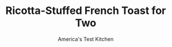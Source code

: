 ---
layout: ../../layouts/MarkdownPostLayout.astro
title: Ricotta-Stuffed French Toast for Two
author: America's Test Kitchen
pubDate: 2023-03-15
description: "This decadent breakfast-in-bed treat is inspired by two desserts."
image_url: https://res.cloudinary.com/hksqkdlah/image/upload/ar_1:1,c_fill,dpr_2.0,f_auto,fl_lossy.progressive.strip_profile,g_faces:auto,q_auto:low,w_344/SFS_OrangeRicottaStuffedFrenchToastPistachioHoney_072_tqwg6m
tags: ["Main Courses","Fruit","For Two","Breakfast & Brunch"]
calories: 1575
protein: 21
carbohydrates: 79
fats: 42
fiber: 3
ingredients: ["4 ounces (½ cup), whole-milk ricotta cheese","1 tablespoon, confectioners' sugar, plus extra for dusting","½ teaspoon, grated orange zest","4 slices, hearty white sandwich bread, divided","¾ cup, whole milk","1 , large egg","1 teaspoon, vanilla extract","¼ teaspoon, table salt, divided","4 tablespoons, unsalted butter, divided","3 tablespoons chopped salted, pistachios","¼ cup, honey","2 tablespoons, sweet Marsala","¼ teaspoon, ground cinnamon"]
serves: 2
time: "35 minutes"
instructions: ["Combine ricotta, sugar, and orange zest in bowl. Spread mixture evenly on 2 bread slices. Top with remaining bread slices, pressing down gently, to form 2 sandwiches.","Beat milk, egg, vanilla, and ⅛ teaspoon salt with fork in 8-inch square baking dish until combined. Soak sandwiches in milk mixture until saturated but not falling apart, about 20 seconds per side.","Melt 2 tablespoons butter in 12-inch nonstick skillet over medium heat. Using firm slotted spatula, pick up each sandwich, allow excess milk mixture to drip off, and place in skillet. Cook until deep golden brown on both sides, 3 to 5 minutes per side. Transfer French toast to individual plates. Wipe out skillet with paper towels.","Add pistachios, remaining ⅛ teaspoon salt, and remaining 2 tablespoons butter to now-empty skillet and cook over medium heat until pistachios are toasted, about 3 minutes. Stir in honey, Marsala, and cinnamon and bring to simmer. Spoon sauce evenly over French toast. Dust with extra sugar and serve immediately."]
nutrition: ["483 mg Potassium, K","369 mg Phosphorus, P","339 mg Calcium, Ca","3 mg Iron, Fe","61 mg Magnesium, Mg","714 mg Sodium, Na","2 mg Zinc, Zn","42 g Total lipid (fat)","3 mg Niacin","12 g Fatty acids, total monounsaturated","4 g Fatty acids, total polyunsaturated","1 mg Vitamin C, total ascorbic acid","2 µg Vitamin D (D2 + D3)","192 mg Cholesterol","22 g Fatty acids, total saturated","3 g Fiber, total dietary","11 µg Folic acid","68 µg Folate, food","48 g Sugars, total","5 µg Vitamin K (phylloquinone)","185 g Water","79 g Carbohydrate, by difference","88 µg Folate, DFE","21 g Protein","1 mg Vitamin E (alpha-tocopherol)","346 µg Vitamin A, RAE","787 kcal Energy","38 g Sugars, added","1575 calories"]
notes: "We developed this recipe with Arnold Country White Bread. You can substitute fresh orange juice for the sweet Marsala and/or chopped salted almonds for the pistachios, if preferred."
---